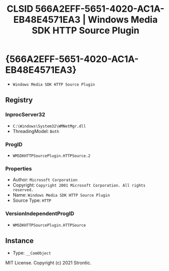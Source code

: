 ﻿---
title: "CLSID 566A2EFF-5651-4020-AC1A-EB48E4571EA3 | Windows Media SDK HTTP Source Plugin"
excerpt: What is COM-Object CLSID 566A2EFF-5651-4020-AC1A-EB48E4571EA3?
---

# {566A2EFF-5651-4020-AC1A-EB48E4571EA3}

* `Windows Media SDK HTTP Source Plugin`

## Registry


### InprocServer32

* `C:\Windows\System32\WMNetMgr.dll`
* ThreadingModel: `Both`

### ProgID

* `WMSDKHTTPSourcePlugin.HTTPSource.2`

### Properties

* Author: `Microsoft Corporation`
* Copyright: `Copyright 2001 Microsoft Corporation. All rights reserved.`
* Name: `Windows Media SDK HTTP Source Plugin`
* Source Type: `HTTP`

### VersionIndependentProgID

* `WMSDKHTTPSourcePlugin.HTTPSource`

## Instance

* Type: `__ComObject`

MIT License. Copyright (c) 2021 Strontic.


